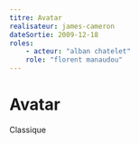 ```yaml
---
titre: Avatar  
realisateur: james-cameron  
dateSortie: 2009-12-18
roles:
    - acteur: "alban chatelet"
    role: "florent manaudou"
---
```


# Avatar
Classique
